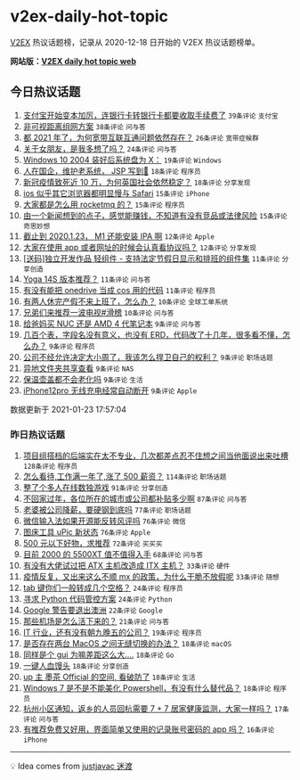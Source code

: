 # v2ex-daily-hot-topic

[V2EX](https://www.v2ex.com/) 热议话题榜，记录从 2020-12-18 日开始的 V2EX 热议话题榜单。

**网站版：[V2EX daily hot topic web](https://realleonardo.github.io/v2ex-daily-hot-topic-web/)**

## 今日热议话题

<!-- TODAY BEGIN -->

1. [支付宝开始变本加厉，连银行卡转银行卡都要收取手续费了](https://www.v2ex.com/t/747601) `39条评论` `支付宝`
1. [非可视距离组网方案](https://www.v2ex.com/t/747638) `38条评论` `问与答`
1. [都 2021 年了，为何宽带互联互通问题依然存在？](https://www.v2ex.com/t/747608) `26条评论` `宽带症候群`
1. [关于女朋友，是我多想了吗？](https://www.v2ex.com/t/747679) `24条评论` `问与答`
1. [Windows 10 2004 装好后系统盘为 X：](https://www.v2ex.com/t/747661) `19条评论` `Windows`
1. [人在国企，维护老系统， JSP 写到🤮](https://www.v2ex.com/t/747678) `18条评论` `程序员`
1. [新冠疫情致死近 10 万，为何英国社会依然稳定？](https://www.v2ex.com/t/747623) `18条评论` `分享发现`
1. [ios 似乎其它浏览器都明显慢与 Safari](https://www.v2ex.com/t/747658) `15条评论` `iPhone`
1. [大家都是怎么用 rocketmq 的？](https://www.v2ex.com/t/747645) `15条评论` `程序员`
1. [由一个新闻想到的点子，感觉能赚钱，不知道有没有竞品或法律风险](https://www.v2ex.com/t/747592) `15条评论` `奇思妙想`
1. [截止到 2020.1.23， M1 还能安装 IPA 啊](https://www.v2ex.com/t/747668) `12条评论` `Apple`
1. [大家在使用 app 或者网址的时候会认真看协议吗？](https://www.v2ex.com/t/747664) `12条评论` `分享发现`
1. [[送码]独立开发作品 轻组件 - 支持法定节假日显示和排班的组件集](https://www.v2ex.com/t/747596) `11条评论` `分享创造`
1. [Yoga 14S 版本推荐？](https://www.v2ex.com/t/747587) `11条评论` `问与答`
1. [有没有能把 onedrive 当成 cos 用的代码](https://www.v2ex.com/t/747583) `11条评论` `程序员`
1. [有两人休完产假不来上班了，怎么办？](https://www.v2ex.com/t/747708) `10条评论` `全球工单系统`
1. [兄弟们来推荐一波电视#滑稽](https://www.v2ex.com/t/747600) `10条评论` `问与答`
1. [给爸妈买 NUC 还是 AMD 4 代笔记本](https://www.v2ex.com/t/747702) `9条评论` `问与答`
1. [几百个表，字段名没有意义，也没有 ERD，代码改了十几年，很多看不懂，怎么办？](https://www.v2ex.com/t/747644) `9条评论` `程序员`
1. [公司不经允许决定大小周了，我该怎么捍卫自己的权利？](https://www.v2ex.com/t/747628) `9条评论` `职场话题`
1. [异地文件夹共享查看](https://www.v2ex.com/t/747617) `9条评论` `NAS`
1. [保温壶盖都不会老化吗](https://www.v2ex.com/t/747595) `9条评论` `生活`
1. [iPhone12pro 无线充电经常自动断开](https://www.v2ex.com/t/747585) `9条评论` `Apple`

数据更新于 2021-01-23 17:57:04

<!-- TODAY END -->

### 昨日热议话题

<!-- YESTERDAY BEGIN -->

1. [项目组搭档的后端实在太不专业，几次都差点忍不住想之间当他面说出来吐槽](https://www.v2ex.com/t/747316) `128条评论` `程序员`
1. [怎么看待,工作满一年了,涨了 500 薪资？](https://www.v2ex.com/t/747298) `114条评论` `职场话题`
1. [整了个多人在线数独游戏](https://www.v2ex.com/t/747319) `91条评论` `分享创造`
1. [不回家过年，各位所在的城市或公司都补贴多少啊](https://www.v2ex.com/t/747246) `87条评论` `问与答`
1. [老婆被公司降薪，要硬钢到底吗](https://www.v2ex.com/t/747336) `77条评论` `职场话题`
1. [微信输入法如果开源能反转风评吗](https://www.v2ex.com/t/747327) `76条评论` `微信`
1. [图床工具 uPic 新状态](https://www.v2ex.com/t/747245) `76条评论` `Apple`
1. [500 元以下好物，求推荐](https://www.v2ex.com/t/747270) `72条评论` `买买买`
1. [目前 2000 的 5500XT 值不值得入手](https://www.v2ex.com/t/747379) `68条评论` `问与答`
1. [有没有大佬试过把 ATX 主机改造成 ITX 主机？](https://www.v2ex.com/t/747451) `33条评论` `硬件`
1. [疫情反复，又出来这么不顺 mx 的政策，为什么干脆不放假呢](https://www.v2ex.com/t/747254) `33条评论` `随想`
1. [tab 键你们一般转成几个空格？](https://www.v2ex.com/t/747545) `24条评论` `程序员`
1. [寻求 Python 代码管控方案](https://www.v2ex.com/t/747430) `24条评论` `Python`
1. [Google 警告要退出澳洲](https://www.v2ex.com/t/747521) `22条评论` `Google`
1. [那些机场是怎么活下来的？](https://www.v2ex.com/t/747276) `21条评论` `问与答`
1. [IT 行业，还有没有朝九晚五的公司？](https://www.v2ex.com/t/747498) `19条评论` `程序员`
1. [是否存在两台 MacOS 之间无缝切换的办法？](https://www.v2ex.com/t/747559) `18条评论` `macOS`
1. [同样是个 gui 为嘛差距这么大....](https://www.v2ex.com/t/747504) `18条评论` `Go`
1. [一键人血馒头](https://www.v2ex.com/t/747495) `18条评论` `分享创造`
1. [up 主 墨茶 Official 的空间, 看破防了](https://www.v2ex.com/t/747459) `18条评论` `生活`
1. [Windows 7 是不是不能美化 Powershell，有没有什么替代品？](https://www.v2ex.com/t/747291) `18条评论` `程序员`
1. [杭州小区通知，返乡的人员回杭需要 7 + 7 居家健康监测，大家一样吗？](https://www.v2ex.com/t/747324) `17条评论` `问与答`
1. [有推荐免费又好用，界面简单又使用的记录账号密码的 app 吗？](https://www.v2ex.com/t/747373) `16条评论` `iPhone`

<!-- YESTERDAY END -->

---

💡 Idea comes from [justjavac 迷渡](https://github.com/justjavac/)
